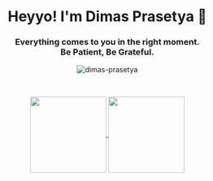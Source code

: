 <h1 align="center">Heyyo! I'm Dimas Prasetya 👋</h1>
<h3 align="center">Everything comes to you in the right moment.<br>Be Patient, Be Grateful.</h3>

<p align="center">
  <img src="https://komarev.com/ghpvc/?username=dimas-prasetya" alt="dimas-prasetya" />
</p>

<br>

<p align="center">
  <a href="https://github.com/dimas-prasetya/github-readme-stats">
    <img height=150 align="center" src="https://github-readme-stats.vercel.app/api?username=dimas-prasetya&rank_icon=github&show_icons=true" />
  </a>
  
  <a href="https://github.com/dimas-prasetya/convoychat">
    <img height=150 align="center" src="https://github-readme-stats.vercel.app/api/top-langs?username=dimas-prasetya&layout=compact&langs_count=8&card_width=320" />
  </a>
</p>
<!--
**Dimas-Prasetya/Dimas-Prasetya** is a ✨ _special_ ✨ repository because its `README.md` (this file) appears on your GitHub profile.

Here are some ideas to get you started:

- 🔭 I’m currently working on ...
- 🌱 I’m currently learning ...
- 👯 I’m looking to collaborate on ...
- 🤔 I’m looking for help with ...
- 💬 Ask me about ...
- 📫 How to reach me: ...
- 😄 Pronouns: ...
- ⚡ Fun fact: ...
-->
